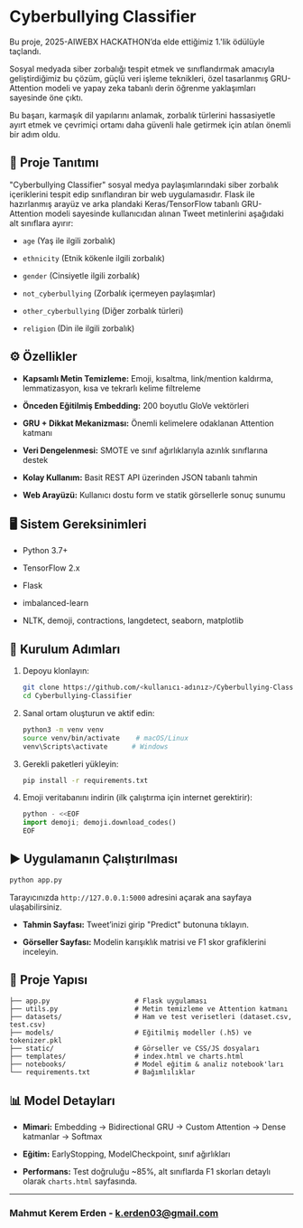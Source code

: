 
# Cyberbullying Classifier

Bu proje, 2025-AIWEBX HACKATHON’da elde ettiğimiz 1.'lik ödülüyle taçlandı.

Sosyal medyada siber zorbalığı tespit etmek ve sınıflandırmak amacıyla geliştirdiğimiz bu çözüm, güçlü veri işleme teknikleri, özel tasarlanmış GRU-Attention modeli ve yapay zeka tabanlı derin öğrenme yaklaşımları sayesinde öne çıktı.

Bu başarı, karmaşık dil yapılarını anlamak, zorbalık türlerini hassasiyetle ayırt etmek ve çevrimiçi ortamı daha güvenli hale getirmek için atılan önemli bir adım oldu.

## 📌 Proje Tanıtımı

"Cyberbullying Classifier" sosyal medya paylaşımlarındaki siber zorbalık içeriklerini tespit edip sınıflandıran bir web uygulamasıdır. Flask ile hazırlanmış arayüz ve arka plandaki Keras/TensorFlow tabanlı GRU-Attention modeli sayesinde kullanıcıdan alınan Tweet metinlerini aşağıdaki alt sınıflara ayırır:

-   `age` (Yaş ile ilgili zorbalık)
    
-   `ethnicity` (Etnik kökenle ilgili zorbalık)
    
-   `gender` (Cinsiyetle ilgili zorbalık)
    
-   `not_cyberbullying` (Zorbalık içermeyen paylaşımlar)
    
-   `other_cyberbullying` (Diğer zorbalık türleri)
    
-   `religion` (Din ile ilgili zorbalık)
    

## ⚙️ Özellikler

-   **Kapsamlı Metin Temizleme:** Emoji, kısaltma, link/mention kaldırma, lemmatizasyon, kısa ve tekrarlı kelime filtreleme
    
-   **Önceden Eğitilmiş Embedding:** 200 boyutlu GloVe vektörleri
    
-   **GRU + Dikkat Mekanizması:** Önemli kelimelere odaklanan Attention katmanı
    
-   **Veri Dengelenmesi:** SMOTE ve sınıf ağırlıklarıyla azınlık sınıflarına destek
    
-   **Kolay Kullanım:** Basit REST API üzerinden JSON tabanlı tahmin
    
-   **Web Arayüzü:** Kullanıcı dostu form ve statik görsellerle sonuç sunumu
    

## 🖥️ Sistem Gereksinimleri

-   Python 3.7+
    
-   TensorFlow 2.x
    
-   Flask
    
-   imbalanced-learn
    
-   NLTK, demoji, contractions, langdetect, seaborn, matplotlib
    


## 🚀 Kurulum Adımları

1.  Depoyu klonlayın:
    
    ```bash
    git clone https://github.com/<kullanıcı-adınız>/Cyberbullying-Classifier.git
    cd Cyberbullying-Classifier
    
    ```
    
2.  Sanal ortam oluşturun ve aktif edin:
    
    ```bash
    python3 -m venv venv
    source venv/bin/activate    # macOS/Linux
    venv\Scripts\activate      # Windows
    
    ```
    
3.  Gerekli paketleri yükleyin:
    
    ```bash
    pip install -r requirements.txt
    
    ```
    
4.  Emoji veritabanını indirin (ilk çalıştırma için internet gerektirir):
    
    ```python
    python - <<EOF
    import demoji; demoji.download_codes()
    EOF
    
    ```
    

## ▶️ Uygulamanın Çalıştırılması

```bash
python app.py
```

Tarayıcınızda `http://127.0.0.1:5000` adresini açarak ana sayfaya ulaşabilirsiniz.

-   **Tahmin Sayfası:** Tweet’inizi girip "Predict" butonuna tıklayın.
    
-   **Görseller Sayfası:** Modelin karışıklık matrisi ve F1 skor grafiklerini inceleyin.
    

## 📂 Proje Yapısı

```
├── app.py                     # Flask uygulaması
├── utils.py                   # Metin temizleme ve Attention katmanı
├── datasets/                  # Ham ve test verisetleri (dataset.csv, test.csv)
├── models/                    # Eğitilmiş modeller (.h5) ve tokenizer.pkl
├── static/                    # Görseller ve CSS/JS dosyaları
├── templates/                 # index.html ve charts.html
├── notebooks/                 # Model eğitim & analiz notebook'ları
└── requirements.txt           # Bağımlılıklar

```

## 📊 Model Detayları

-   **Mimari:** Embedding → Bidirectional GRU → Custom Attention → Dense katmanlar → Softmax
    
-   **Eğitim:** EarlyStopping, ModelCheckpoint, sınıf ağırlıkları
    
-   **Performans:** Test doğruluğu ~85%, alt sınıflarda F1 skorları detaylı olarak `charts.html` sayfasında.
    



----------

### Mahmut Kerem Erden - k.erden03@gmail.com
